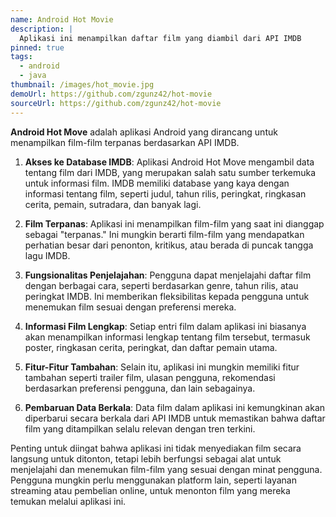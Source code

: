 ```yaml
---
name: Android Hot Movie
description: |
  Aplikasi ini menampilkan daftar film yang diambil dari API IMDB
pinned: true
tags:
  - android
  - java
thumbnail: /images/hot_movie.jpg
demoUrl: https://github.com/zgunz42/hot-movie
sourceUrl: https://github.com/zgunz42/hot-movie
---
```


**Android Hot Move** adalah aplikasi Android yang dirancang untuk menampilkan film-film terpanas berdasarkan API IMDB.

1. **Akses ke Database IMDB**: Aplikasi Android Hot Move mengambil data tentang film dari IMDB, yang merupakan salah satu sumber terkemuka untuk informasi film. IMDB memiliki database yang kaya dengan informasi tentang film, seperti judul, tahun rilis, peringkat, ringkasan cerita, pemain, sutradara, dan banyak lagi.

2. **Film Terpanas**: Aplikasi ini menampilkan film-film yang saat ini dianggap sebagai "terpanas." Ini mungkin berarti film-film yang mendapatkan perhatian besar dari penonton, kritikus, atau berada di puncak tangga lagu IMDB.

3. **Fungsionalitas Penjelajahan**: Pengguna dapat menjelajahi daftar film dengan berbagai cara, seperti berdasarkan genre, tahun rilis, atau peringkat IMDB. Ini memberikan fleksibilitas kepada pengguna untuk menemukan film sesuai dengan preferensi mereka.

4. **Informasi Film Lengkap**: Setiap entri film dalam aplikasi ini biasanya akan menampilkan informasi lengkap tentang film tersebut, termasuk poster, ringkasan cerita, peringkat, dan daftar pemain utama.

5. **Fitur-Fitur Tambahan**: Selain itu, aplikasi ini mungkin memiliki fitur tambahan seperti trailer film, ulasan pengguna, rekomendasi berdasarkan preferensi pengguna, dan lain sebagainya.

6. **Pembaruan Data Berkala**: Data film dalam aplikasi ini kemungkinan akan diperbarui secara berkala dari API IMDB untuk memastikan bahwa daftar film yang ditampilkan selalu relevan dengan tren terkini.

Penting untuk diingat bahwa aplikasi ini tidak menyediakan film secara langsung untuk ditonton, tetapi lebih berfungsi sebagai alat untuk menjelajahi dan menemukan film-film yang sesuai dengan minat pengguna. Pengguna mungkin perlu menggunakan platform lain, seperti layanan streaming atau pembelian online, untuk menonton film yang mereka temukan melalui aplikasi ini.

